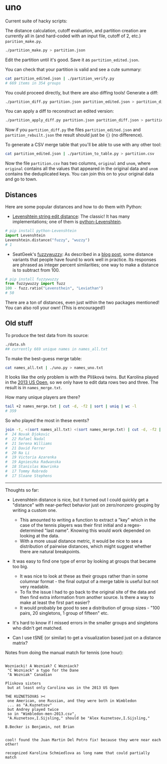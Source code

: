 # uno

Current suite of hacky scripts:

The distance calculation, cutoff evaluation, and partition creation are currently all in (and hard-coded with an input file, cutoff of 2, etc.) `parition_make.py`.

```bash
./partition_make.py > partition.json
```

Edit the partition until it's good. Save it as `partition_edited.json`.

You can check that your partition is valid and see a cute summary:

```bash
cat partition_edited.json | ./partition_verify.py
# 669 items in 354 groups
```

You could proceed directly, but there are also diffing tools! Generate a diff:

```bash
./partition_diff.py partition.json partition_edited.json > partition_diff.json
```

You can apply a diff to reconstruct an edited version:

```bash
./partition_apply_diff.py partition.json partition_diff.json > partition_rebuilt.json
```

Now if you `partition_diff.py` the files `partition_edited.json` and `partition_rebuilt.json` the result should just be `{}` (no difference).

To generate a CSV merge table that you'll be able to use with any other tool:

```bash
cat partition_edited.json | ./partition_to_table.py > partition.csv
```

Now the file `partition.csv` has two columns, `original` and `unom`, where `original` contains all the values that appeared in the original data and `unom` contains the deduplicated keys. You can join this on to your original data and go to town.


## Distances

Here are some popular distances and how to do them with Python:

 * [Levenshtein string edit distance](http://en.wikipedia.org/wiki/Levenshtein_distance): The classic! It has many implementations; one of them is [python-Levenshtein](http://www.coli.uni-saarland.de/courses/LT1/2011/slides/Python-Levenshtein.html).

```python
# pip install python-Levenshtein
import Levenshtein
Levenshtein.distance("fuzzy", "wuzzy")
# 1
```

 * SeatGeek's [fuzzywuzzy](https://github.com/seatgeek/fuzzywuzzy): As described in a [blog post](http://chairnerd.seatgeek.com/fuzzywuzzy-fuzzy-string-matching-in-python/), some distance variants that people have found to work well in practice. Its responses are phrased as integer percent similarities; one way to make a distance is to subtract from 100.

```python
# pip install fuzzywuzzy
from fuzzywuzzy import fuzz
100 - fuzz.ratio("Levensthein", "Leviathan")
# 50
```

There are a ton of distances, even just within the two packages mentioned! You can also roll your own! (This is encouraged!)


## Old stuff

To produce the test data from its source:

```bash
./data.sh
## currently 669 unique names in names_all.txt
```

To make the best-guess merge table:

```bash
cat names_all.txt | ./uno.py > names_uno.txt
```

It looks like the only problem is with the Plíšková twins. But Karolína played in the [2013 US Open](http://en.wikipedia.org/wiki/2013_US_Open_%E2%80%93_Women%27s_Singles), so we only have to edit data rows two and three. The result is in `names_merge.txt`.

How many unique players are there?

```bash
tail +2 names_merge.txt | cut -d, -f2 | sort | uniq | wc -l
# 359
```

So who played the most in these events?

```bash
join -t, <(sort names_all.txt) <(sort names_merge.txt) | cut -d, -f2 | sort | uniq -c | sort -nr | head
#  24 Novak Djokovic
#  22 Rafael Nadal
#  21 Serena Williams
#  21 David Ferrer
#  20 Na Li
#  19 Victoria Azarenka
#  19 Agnieszka Radwanska
#  18 Stanislas Wawrinka
#  17 Tommy Robredo
#  17 Sloane Stephens
```

---

Thoughts so far:

 * Levenshtein distance is nice, but it turned out I could quickly get a "distance" with near-perfect behavior just on zero/nonzero grouping by writing a custom one.
     * This amounted to writing a function to extract a "key" which in the case of the tennis players was their first initial and a regex-determined "last name". Knowing this would work depended on looking at the data.
     * With a more usual distance metric, it would be nice to see a distribution of pairwise distances, which might suggest whether there are natural breakpoints.
 * It was easy to find one type of error by looking at groups that became too big.
     * It was nice to look at these as their groups rather than in some columnar format - the final output of a merge table is useful but not very readable.
     * To fix the issue I had to go back to the original site of the data and then find extra information from another source. Is there a way to make at least the first part easier?
     * It would probably be good to see a distribution of group sizes - "100 pairs, 20 singletons, 1 group of fifteen" etc.
 * It's hard to know if I missed errors in the smaller groups and singletons who didn't get matched.

 * Can I use tSNE (or similar) to get a visualization based just on a distance matrix?

Notes from doing the manual match for tennis (one hour):

```

Wozniacki! A Wozniak? C Wozniack?
 "C Wozniack" a typo for the Dane
 "A Wozniak" Canadian

Pliskova sisters
 but at least only Carolina was in the 2013 US Open

THE KUZNETSOVAS ><
 one American, one Russian, and they were both in Wimbledon
 ... as "A.Kuznetsov"
 but Andrey played twice
 so in "Wimbledon-men-2013.csv",
 "A.Kuznetsov,I.Sijsling," should be "Alex Kuznetsov,I.Sijsling,"

B.Becker is Benjamin, not Brian


cool! found the Juan Martin Del Potro fix! because they were near each other!

recognized Karolina Schmiedlova as long name that could partially match
```

